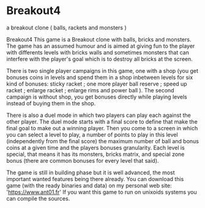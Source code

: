 # Breakout4
a breakout clone ( balls, rackets and monsters )

Breakout4 This game is a Breakout clone with balls, bricks and monsters. The game has an assumed humour and is aimed at giving fun to the player with differents levels with bricks walls and sometimes monsters that can interfere with the player's goal which is to destroy all bricks at the screen.

There is two single player campaigns in this game, one with a shop (you get bonuses coins in levels and spend them in a shop inbetween levels for six kind of bonuses: sticky racket ; one more player ball reserve ; speed up racket ; enlarge racket ; enlarge rims and power ball ). The second campaign is without shop, you get bonuses directly while playing levels instead of buying them in the shop.

There is also a duel mode in which two players can play each against the other player. The duel mode starts with a final score to define that make the final goal to make out a winning player. Then you come to a screen in which you can select a level to play, a number of points to play in this level (independently from the final score) the maximum number of ball and bonus coins at a given time and the players bonuses granularity. Each level is special, that means it has its monsters, bricks matrix, and special zone bonus (there are common bonuses for every level that said).

The game is still in building phase but it is well advanced, the most important wanted features being there already. You can download this game (with the ready binaries and data) on my personal web site: 'https://www.ant01.fr' If you want this game to run on unixoids systems you can compile the sources.

